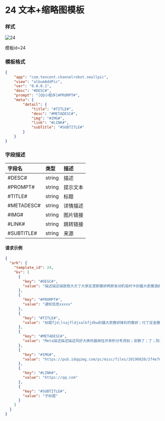 # 24 文本+缩略图模板

### 样式
![24](./24.png)

模板id=24

### 模板格式
```json
{
    "app": "com.tencent.channelrobot.smallpic",
    "view": "albumAddPic",
    "ver": "0.0.0.1",
    "desc": "#DESC#",
    "prompt": "[QQ小程序]#PROMPT#",
    "meta": {
        "detail": {
            "title": "#TITLE#",
            "desc": "#METADESC#",
            "img": "#IMG#",
            "link": "#LINK#",
            "subTitle": "#SUBTITLE#"
        }
    }
}
```
### 字段描述
| 字段名     | 类型   | 描述     |
| :--------- | :----- | :------- |
| #DESC#     | string | 描述     |
| #PROMPT#   | string | 提示文本 |
| #TITLE#    | string | 标题     |
| #METADESC# | string | 详情描述 |
| #IMG#      | string | 图片链接 |
| #LINK#     | string | 跳转链接 |
| #SUBTITLE# | string | 来源     |

#### 请求示例
```json
{
  "ark": {
    "template_id": 24,
    "kv": [
      {
        "key": "#DESC#",
        "value": "描述描述描放假大方了大家反垄断撒娇两款发动机临时卡封疆大吏撒酒疯；里导数据阿弗莱克的撒娇；廊坊述"
      },
      {
        "key": "#PROMPT#",
        "value": "通知信息xxxxx"
      },
      {
        "key": "#TITLE#",
        "value": "标题fjd;lsajfldjsalkfjdkw封疆大吏撒娇锋利的撒娇；付了定金撒标题标题标题标题fjkdlajfldjal;fd放大了发动机上来空"
      },
      {
        "key": "#METADESC#",
        "value": "Meta描述描述描述风好大换热器继往开来积分考虑到；安静了；了；防静电；来撒会今日而我却哦iopqwfjldsa"
      },
      {
        "key": "#IMG#",
        "value": "https://pub.idqqimg.com/pc/misc/files/20190820/2f4e70ae3355ece23d161cf5334d4fc1jzjfmtep.png"
      },
      {
        "key": "#LINK#",
        "value": "https://qq.com"
      },
      {
        "key": "#SUBTITLE#",
        "value": "子标题"
      }
    ]
  }
}
```

